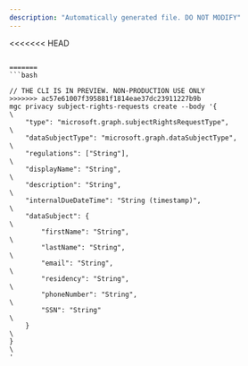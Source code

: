 ```yaml
---
description: "Automatically generated file. DO NOT MODIFY"
---
```


<<<<<<< HEAD
```cli

=======
```bash

// THE CLI IS IN PREVIEW. NON-PRODUCTION USE ONLY
>>>>>>> ac57e61007f395881f1814eae37dc23911227b9b
mgc privacy subject-rights-requests create --body '{\
    "type": "microsoft.graph.subjectRightsRequestType",\
    "dataSubjectType": "microsoft.graph.dataSubjectType",\
    "regulations": ["String"],\
    "displayName": "String",\
    "description": "String",\
    "internalDueDateTime": "String (timestamp)",\
    "dataSubject": {\
        "firstName": "String",\
        "lastName": "String",\
        "email": "String",\
        "residency": "String",\
        "phoneNumber": "String",\
        "SSN": "String"\
    }\
}\
'

```